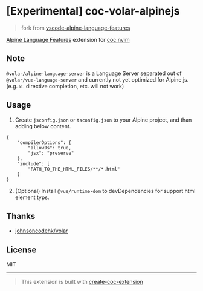# [Experimental] coc-volar-alpinejs

> fork from [vscode-alpine-language-features](https://github.com/johnsoncodehk/volar/tree/master/extensions/vscode-alpine-language-features)

[Alpine Language Features](https://marketplace.visualstudio.com/items?itemName=johnsoncodehk.alpine-language-features) extension for [coc.nvim](https://github.com/neoclide/coc.nvim)

## Note

`@volar/alpine-language-server` is a Language Server separated out of `@volar/vue-language-server`  and currently not yet optimized for Alpine.js. (e.g. `x-` directive completion, etc. will not work)

## Usage

1. Create `jsconfig.json` or `tsconfig.json` to your Alpine project, and than adding below content.

```jsonc
{
	"compilerOptions": {
		"allowJs": true,
		"jsx": "preserve"
	},
	"include": [
		"PATH_TO_THE_HTML_FILES/**/*.html"
	]
}
```

2. (Optional) Install `@vue/runtime-dom` to devDependencies for support html element typs.

## Thanks

- [johnsoncodehk/volar](https://github.com/johnsoncodehk/volar)

## License

MIT

---

> This extension is built with [create-coc-extension](https://github.com/fannheyward/create-coc-extension)
